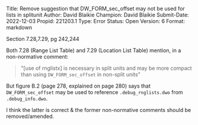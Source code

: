 Title:       Remove suggestion that DW_FORM_sec_offset may not be used for lists in splitunit
Author:      David Blaikie
Champion:    David Blaikie
Submit-Date: 2022-12-03
Propid:      221203.1
Type:        Error
Status:      Open
Version:     6
Format:      markdown

Section 7.28,7.29, pg 242,244

Both 7.28 (Range List Table) and 7.29 (Location List Table) mention, in a 
non-normative comment:

> "[use of rnglistx] is necessary in split units and may be more compact than 
> using `DW_FORM_sec_offset` in non-split units"

But figure B.2 (page 278, explained on page 280) says that `DW_FORM_sec_offset` 
may be used to reference `.debug_rnglists.dwo` from `.debug_info.dwo`.

I think the latter is correct & the former non-normative comments should be 
removed/amended.
